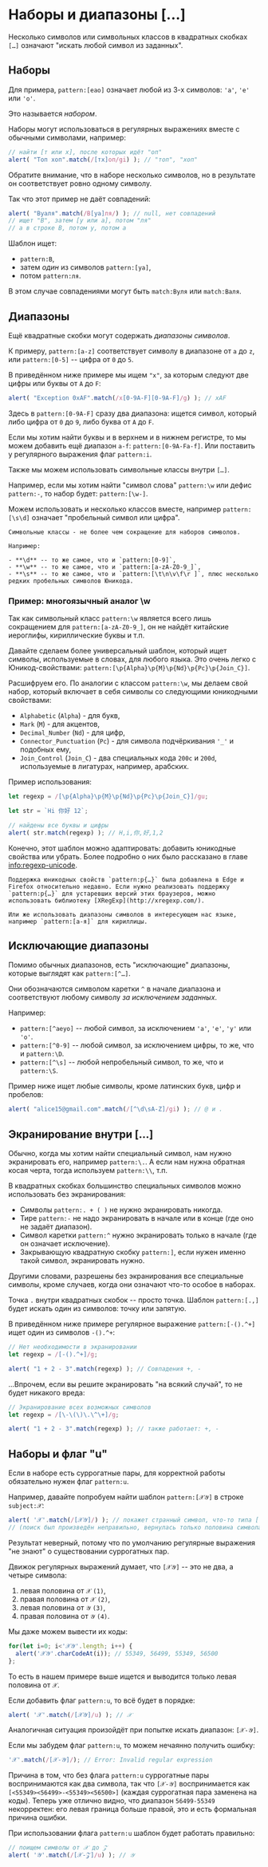 # Наборы и диапазоны [...]

Несколько символов или символьных классов в квадратных скобках `[…]` означают "искать любой символ из заданных".

## Наборы

Для примера, `pattern:[eao]` означает любой из 3-х символов: `'a'`, `'e'` или `'o'`.

Это называется *набором*.

Наборы могут использоваться в регулярных выражениях вместе с обычными символами, например:

```js run
// найти [т или х], после которых идёт "оп"
alert( "Топ хоп".match(/[тх]оп/gi) ); // "топ", "хоп"
```

Обратите внимание, что в наборе несколько символов, но в результате он соответствует ровно одному символу.

Так что этот пример не даёт совпадений:

```js run
alert( "Вуаля".match(/В[уа]ля/) ); // null, нет совпадений
// ищет "В", затем [у или а], потом "ля"
// а в строке В, потом у, потом а
```

Шаблон ищет:

- `pattern:В`,
- затем *один* из символов `pattern:[уа]`,
- потом `pattern:ля`.

В этом случае совпадениями могут быть `match:Вуля` или `match:Валя`.

## Диапазоны

Ещё квадратные скобки могут содержать *диапазоны символов*.

К примеру, `pattern:[a-z]` соответствует символу в диапазоне от `a` до `z`, или `pattern:[0-5]` -- цифра от `0` до `5`.

В приведённом ниже примере мы ищем `"x"`, за которым следуют две цифры или буквы от `A` до `F`:

```js run
alert( "Exception 0xAF".match(/x[0-9A-F][0-9A-F]/g) ); // xAF
```

Здесь в `pattern:[0-9A-F]` сразу два диапазона: ищется символ, который либо цифра от `0` до `9`, либо буква от `A` до `F`.

Если мы хотим найти буквы и в верхнем и в нижнем регистре, то мы можем добавить ещё диапазон `a-f`: `pattern:[0-9A-Fa-f]`. Или поставить у регулярного выражения флаг `pattern:i`.

Также мы можем использовать символьные классы внутри `[…]`.

Например, если мы хотим найти "символ слова" `pattern:\w` или дефис `pattern:-`, то набор будет: `pattern:[\w-]`.

Можем использовать и несколько классов вместе, например `pattern:[\s\d]` означает "пробельный символ или цифра".

```smart header="Символьные классы - сокращения для наборов символов"
Символьные классы - не более чем сокращение для наборов символов.

Например:

- **\d** -- то же самое, что и `pattern:[0-9]`,
- **\w** -- то же самое, что и `pattern:[a-zA-Z0-9_]`,
- **\s** -- то же самое, что и `pattern:[\t\n\v\f\r ]`, плюс несколько редких пробельных символов Юникода.
```

### Пример: многоязычный аналог \w

Так как символьный класс `pattern:\w` является всего лишь сокращением для `pattern:[a-zA-Z0-9_]`, он не найдёт китайские иероглифы, кириллические буквы и т.п.

Давайте сделаем более универсальный шаблон, который ищет символы, используемые в словах, для любого языка. Это очень легко с Юникод-свойствами: `pattern:[\p{Alpha}\p{M}\p{Nd}\p{Pc}\p{Join_C}]`.

Расшифруем его. По аналогии с классом `pattern:\w`, мы делаем свой набор, который включает в себя символы со следующими юникодными свойствами:

- `Alphabetic` (`Alpha`) - для букв,
- `Mark` (`M`) - для акцентов,
- `Decimal_Number` (`Nd`) - для цифр,
- `Connector_Punctuation` (`Pc`) - для символа подчёркивания `'_'` и подобных ему,
- `Join_Control` (`Join_C`) - два специальных кода `200c` и `200d`, используемые в лигатурах, например, арабских.

Пример использования:

```js run
let regexp = /[\p{Alpha}\p{M}\p{Nd}\p{Pc}\p{Join_C}]/gu;

let str = `Hi 你好 12`;

// найдены все буквы и цифры
alert( str.match(regexp) ); // H,i,你,好,1,2
```

Конечно, этот шаблон можно адаптировать: добавить юникодные свойства или убрать. Более подробно о них было рассказано в главе <info:regexp-unicode>.

```warn header="Юникодные свойства не работают в некоторых старых браузерах"
Поддержка юникодных свойств `pattern:p{…}` была добавлена в Edge и Firefox относительно недавно. Если нужно реализовать поддержку `pattern:p{…}` для устаревших версий этих браузеров, можно использовать библиотеку [XRegExp](http://xregexp.com/).

Или же использовать диапазоны символов в интересующем нас языке, например `pattern:[а-я]` для кириллицы.
```

## Исключающие диапазоны

Помимо обычных диапазонов, есть "исключающие" диапазоны, которые выглядят как `pattern:[^…]`.

Они обозначаются символом каретки `^` в начале диапазона и соответствуют любому символу *за исключением заданных*.

Например:

- `pattern:[^aeyo]` -- любой символ, за исключением `'a'`, `'e'`, `'y'` или `'o'`.
- `pattern:[^0-9]` -- любой символ, за исключением цифры, то же, что и `pattern:\D`.
- `pattern:[^\s]` -- любой непробельный символ, то же, что и `pattern:\S`.

Пример ниже ищет любые символы, кроме латинских букв, цифр и пробелов:

```js run
alert( "alice15@gmail.com".match(/[^\d\sA-Z]/gi) ); // @ и .
```

## Экранирование внутри […]

Обычно, когда мы хотим найти специальный символ, нам нужно экранировать его, например `pattern:\.`. А если нам нужна обратная косая черта, тогда используем `pattern:\\`, т.п.

В квадратных скобках большинство специальных символов можно использовать без экранирования:

- Символы `pattern:. + ( )` не нужно экранировать никогда.
- Тире `pattern:-` не надо экранировать в начале или в конце (где оно не задаёт диапазон).
- Символ каретки `pattern:^`  нужно экранировать только в начале (где он означает исключение).
- Закрывающую квадратную скобку `pattern:]`, если нужен именно такой символ, экранировать нужно.

Другими словами, разрешены без экранирования все специальные символы, кроме случаев, когда они означают что-то особое в наборах.

Точка `.` внутри квадратных скобок -- просто точка. Шаблон `pattern:[.,]` будет искать один из символов: точку или запятую.

В приведённом ниже примере регулярное выражение `pattern:[-().^+]` ищет один из символов `-().^+`:

```js run
// Нет необходимости в экранировании
let regexp = /[-().^+]/g;

alert( "1 + 2 - 3".match(regexp) ); // Совпадения +, -
```

...Впрочем, если вы решите экранировать "на всякий случай", то не будет никакого вреда:

```js run
// Экранирование всех возможных символов
let regexp = /[\-\(\)\.\^\+]/g;

alert( "1 + 2 - 3".match(regexp) ); // также работает: +, -
```

## Наборы и флаг "u"

Если в наборе есть суррогатные пары, для корректной работы обязательно нужен флаг `pattern:u`.

Например, давайте попробуем найти шаблон `pattern:[𝒳𝒴]` в строке `subject:𝒳`:

```js run
alert( '𝒳'.match(/[𝒳𝒴]/) ); // покажет странный символ, что-то типа [?]
// (поиск был произведён неправильно, вернулась только половина символа)
```

Результат неверный, потому что по умолчанию регулярные выражения "не знают" о существовании суррогатных пар.

Движок регулярных выражений думает, что `[𝒳𝒴]` -- это не два, а четыре символа:
1. левая половина от `𝒳` `(1)`,
2. правая половина от `𝒳` `(2)`,
3. левая половина от `𝒴` `(3)`,
4. правая половина от `𝒴` `(4)`.

Мы даже можем вывести их коды:

```js run
for(let i=0; i<'𝒳𝒴'.length; i++) {
  alert('𝒳𝒴'.charCodeAt(i)); // 55349, 56499, 55349, 56500
};
```

То есть в нашем примере выше ищется и выводится только левая половина от `𝒳`.

Если добавить флаг `pattern:u`, то всё будет в порядке:

```js run
alert( '𝒳'.match(/[𝒳𝒴]/u) ); // 𝒳
```

Аналогичная ситуация произойдёт при попытке искать диапазон: `[𝒳-𝒴]`.

Если мы забудем флаг `pattern:u`, то можем нечаянно получить ошибку:

```js run
'𝒳'.match(/[𝒳-𝒴]/); // Error: Invalid regular expression
```

Причина в том, что без флага `pattern:u` суррогатные пары воспринимаются как два символа, так что `[𝒳-𝒴]` воспринимается как `[<55349><56499>-<55349><56500>]` (каждая суррогатная пара заменена на коды). Теперь уже отлично видно, что диапазон `56499-55349` некорректен: его левая граница больше правой, это и есть формальная причина ошибки.

При использовании флага `pattern:u` шаблон будет работать правильно:

```js run
// поищем символы от 𝒳 до 𝒵
alert( '𝒴'.match(/[𝒳-𝒵]/u) ); // 𝒴
```
